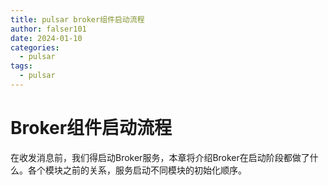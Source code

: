 ```yaml
---
title: pulsar broker组件启动流程
author: falser101
date: 2024-01-10
categories:
  - pulsar
tags:
  - pulsar
---
```


# Broker组件启动流程
在收发消息前，我们得启动Broker服务，本章将介绍Broker在启动阶段都做了什么。各个模块之前的关系，服务启动不同模块的初始化顺序。